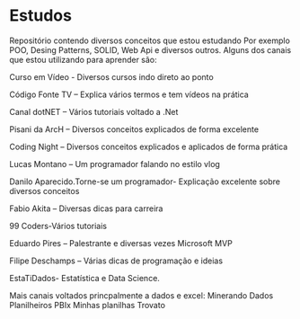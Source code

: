 # Estudos
Repositório contendo diversos conceitos que estou estudando
Por exemplo POO, Desing Patterns, SOLID, Web Api e diversos outros.
Alguns dos canais que estou utilizando para aprender são:

Curso em Vídeo - Diversos cursos indo direto ao ponto

Código Fonte TV – Explica vários termos e tem vídeos na prática

Canal dotNET – Vários tutoriais voltado a .Net

Pisani da ArcH – Diversos conceitos explicados de forma excelente

Coding Night – Diversos conceitos explicados e aplicados de forma prática

Lucas Montano – Um programador falando no estilo vlog

Danilo Aparecido.Torne-se um programador- Explicação excelente sobre diversos conceitos

Fabio Akita – Diversas dicas para carreira

99 Coders-Vários tutoriais

Eduardo Pires – Palestrante e diversas vezes Microsoft MVP

Filipe Deschamps – Várias dicas de programação e ideias

EstaTiDados- Estatística e Data Science.

Mais canais voltados princpalmente a dados e excel:
Minerando Dados
Planilheiros PBIx
Minhas planilhas
Trovato
